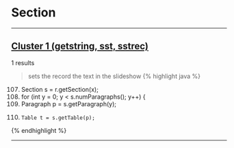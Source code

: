# Section

***

## [Cluster 1 (getstring, sst, sstrec)](./1)
1 results
> sets the record the text in the slideshow 
{% highlight java %}
107. Section s = r.getSection(x);
111. for (int y = 0; y < s.numParagraphs(); y++) {
112.   Paragraph p = s.getParagraph(y);
115.     Table t = s.getTable(p);
{% endhighlight %}

***

